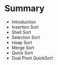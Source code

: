 # Summary

* Introduction
* Insertion Sort
* Shell Sort
* Selection Sort
* Heap Sort
* Merge Sort
* Quick Sort
* Dual Pivot QuickSort

